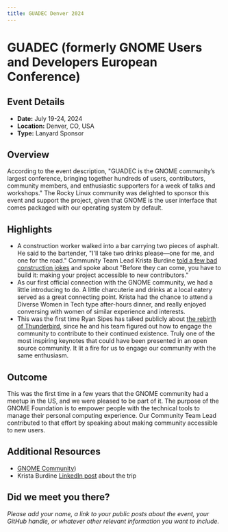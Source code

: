 ```yaml
---
title: GUADEC Denver 2024
---
```

# GUADEC (formerly GNOME Users and Developers European Conference)

## Event Details
- **Date:** July 19-24, 2024
- **Location:** Denver, CO, USA
- **Type:** Lanyard Sponsor
## Overview
According to the event description, "GUADEC is the GNOME community’s largest conference, bringing together hundreds of users, contributors, community members, and enthusiastic supporters for a week of talks and workshops."  The Rocky Linux community was delighted to sponsor this event and support the project, given that GNOME is the user interface that comes packaged with our operating system by default.  

## Highlights
- A construction worker walked into a bar carrying two pieces of asphalt. He said to the bartender, "I'll take two drinks please—one for me, and one for the road." Community Team Lead Krista Burdine [told a few bad construction jokes](https://www.youtube.com/watch?v=z9mpdQIsmdE) and spoke about "Before they can come, you have to build it: making your project accessible to new contributors."
- As our first official connection with the GNOME community, we had a little introducing to do. A little charcuterie and drinks at a local eatery served as a great connecting point. Krista had the chance to attend a Diverse Women in Tech type after-hours dinner, and really enjoyed conversing with women of similar experience and interests.
- This was the first time Ryan Sipes has talked publicly about [the rebirth of Thunderbird](https://youtu.be/pWw1A1aKfh8?feature=shared), since he and his team figured out how to engage the community to contribute to their continued existence. Truly one of the most inspiring keynotes that could have been presented in an open source community. It lit a fire for us to engage our community with the same enthusiasm. 

## Outcome
This was the first time in a few years that the GNOME community had a meetup in the US, and we were pleased to be part of it. The purpose of the GNOME Foundation is to empower people with the technical tools to manage their personal computing experience. Our Community Team Lead contributed to that effort by speaking about making community accessible to new users.

## Additional Resources
- [GNOME Community](https://welcome.gnome.org/))
- Krista Burdine [LinkedIn post](https://www.linkedin.com/posts/kristaburdine_rockylinuxcommunity-newuserswelcome-rockyevents-activity-7220104306459385856-ONIa?utm_source=share&utm_medium=member_desktop) about the trip

## Did we meet you there?
*Please add your name, a link to your public posts about the event, your GitHub handle, or whatever other relevant information you want to include.*
